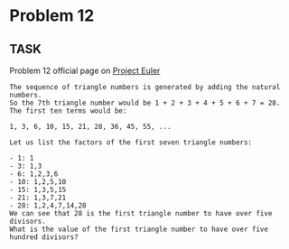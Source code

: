 Problem 12
===

## TASK ##

Problem 12 official page on [Project Euler](http://projecteuler.net/problem=12)

	The sequence of triangle numbers is generated by adding the natural numbers.
	So the 7th triangle number would be 1 + 2 + 3 + 4 + 5 + 6 + 7 = 28.
	The first ten terms would be:
	
	1, 3, 6, 10, 15, 21, 28, 36, 45, 55, ...
	
	Let us list the factors of the first seven triangle numbers:
	
	- 1: 1
	- 3: 1,3
	- 6: 1,2,3,6
	- 10: 1,2,5,10
	- 15: 1,3,5,15
	- 21: 1,3,7,21
	- 28: 1,2,4,7,14,28
	We can see that 28 is the first triangle number to have over five divisors.
	What is the value of the first triangle number to have over five hundred divisors?